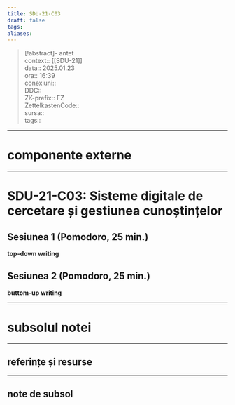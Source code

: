 ```yaml
---
title: SDU-21-C03
draft: false
tags: 
aliases: 
---
```

> [!abstract]- antet  
> context::  [[SDU-21]]   
> data:: 2025.01.23  
> ora:: 16:39  
> conexiuni::  
> DDC::  
> ZK-prefix::  FZ  
> ZettelkastenCode::  
> sursa::  
> tags::  


---
# componente externe


---

# SDU-21-C03: Sisteme digitale de cercetare și gestiunea cunoștințelor

## Sesiunea 1 (Pomodoro, 25 min.)
**top-down writing**

## Sesiunea 2 (Pomodoro, 25 min.)
**buttom-up writing**




---
# subsolul notei
---
## referințe și resurse


---
## note de subsol  